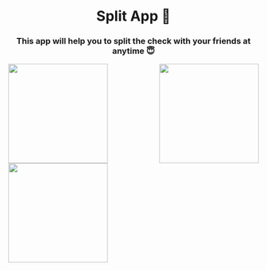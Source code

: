 <h1 align="center">Split App 💸</h1>
<h3 align="center">This app will help you to split the check with your friends at anytime 😇</h3>


<img align="left" width="200" src="https://i.ibb.co/7zC5cQ8/Screenshot-2023-02-09-at-6-09-49-PM.png">
<img align="right" width="200" src="https://i.ibb.co/vV557Tf/Screenshot-2023-02-09-at-6-09-07-PM.png">
<img align="center" width="200" src="https://i.ibb.co/CmJG1Tz/Screenshot-2023-02-09-at-6-08-29-PM.png">



